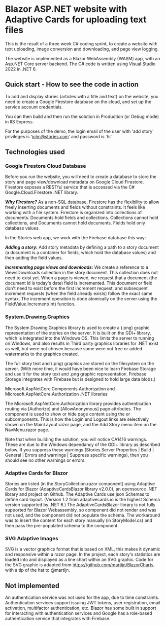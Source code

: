 # Blazor ASP.NET website with Adaptive Cards for uploading text files
This is the result of a three week C# coding sprint, to create a website with text uploading, image conversion and downloading, and page view logging.

The website is implemented as a Blazor WebAssembly (WASM) app, with an Asp.NET Core server backend. The C# code is written using Visual Studio 2022 in .NET 6.

## Quick start - How to see the code in action
To add and display stories (articles with a title and text) on the website, you need to create a Google Firestore database on the cloud, and set up the service account credentials.

You can then build and then run the solution in Production (or Debug mode) in IIS Express.

For the purposes of the demo, the login email of the user with 'add story' privileges is 'john@stories.com' and password is 'hi'.


## Technologies used

### Google Firestore Cloud Database

Before you run the website, you will need to create a database to store the story and page view/download metadata on Google Cloud Firestore. Firestore exposes a RESTful service that is accessed via the C# Google.Cloud.Firestore .NET library.

***Why Firestore?***
As a non-SQL database, Firestore has the flexibility to allow freely inserting documents and fields without constraints. It feels like working with a file system. Firestore is organized into collections of documents. Documents hold fields and collections. Collections cannot hold collections, and Documents cannot hold documents. Fields hold only database values.

In the Stories web app, we work with the Firebase database this way:

***Adding a story:***
Add story metadata by defining a path to a story document (a document is a container for fields, which hold the database values) and then adding the field values.

***Incrementing page views and downloads:***
We create a reference to a ViewsDownloads collection in the story document. This collection does not need to exist yet. When a page is viewed, we request that a document (the document id is today's date) field is incremented. This document or field don't need to exist before the first increment request, and subsequent increment requests (when the field already exists) follow the exact same syntax. The increment operation is done atomically on the server using the FieldValue.Increment(int) function.

### System.Drawing.Graphics

The System.Drawing.Graphics library is used to create a (.png) graphic representation of the stories on the server. It is built on the GDI+ library, which is integrated into the Windows OS. This limits the server to running on Windows, and also results in  Third party graphics libraries for .NET exist as well, but were not chosen because some were not free or added watermarks to the graphics created.

The full story text and (.png) graphics are stored on the filesystem on the server. (With more time, it would have been nice to learn Firebase Storage and use it for the story text and .png graphic representation. Firebase Storage integrates with Firebase but is designed to hold large data blobs.)

Microsoft.AspNetCore.Components.Authorization and Microsoft.AspNetCore.Authorization .NET libraries

The Microsoft.AspNetCore.Authorization library provides authentication routing via [Authorize] and [AllowAnonymous] page attributes. The <AuthorizeView> component is used to show or hide page content using the <Authorized> or <NotAuthorized> subcomponents. This is how the Login and Logout links are selectively shown on the MainLayout.razor page, and the Add Story menu item on the NavMenu.razor page.

Note that when building the solution, you will notice CA1416 warnings. These are due to the Windows dependancy of the GDI+ library as described below. If you suppress these warnings (Stories.Server Properties | Build | General | Errors and warnings | Suppress specific warnings), then you should see no other warnings or errors.

### Adaptive Cards for Blazor

Stories are listed (in the StoryCollection.razor component) using Adaptive Cards for Blazor (AdaptiveCardsBlazor library v2.0.0), an opensource .NET library and project on Github. The Adaptive Cards use json Schemas to define card layout. (Version 1.2 from adaptivecards.io is the highest Schema version supported by .NET 6.)
The AdaptiveCardsBlazor library is not fully supported for Blazor Webassembly, so <CardCollection> component did not render and was not used, and the <AdaptiveCard> component did not populate the schema. The workaround was to insert the content for each story manually (in StoryModel.cs) and then pass the pre-populated schema to the <AdaptiveCard> component.

### SVG Adaptive Images

SVG is a vector graphics format that is based on XML, this makes it dynamic and responsive within a razor page. In the project, each story's statistics are loaded into and displayed as a line chart within an SVG graphic. Code for the SVG graphic is adapted from https://github.com/martijn/BlazorCharts, with a tip of the hat to @martijn.

## Not implemented

An authentication service was not used for the app, due to time constraints. Authentication services support issuing JWT tokens, user registration, email activation, multifactor authentication, etc. Blazor has some built in support for interacting with authentication services and Google has a role-based authentication service that integrates with Firebase.
